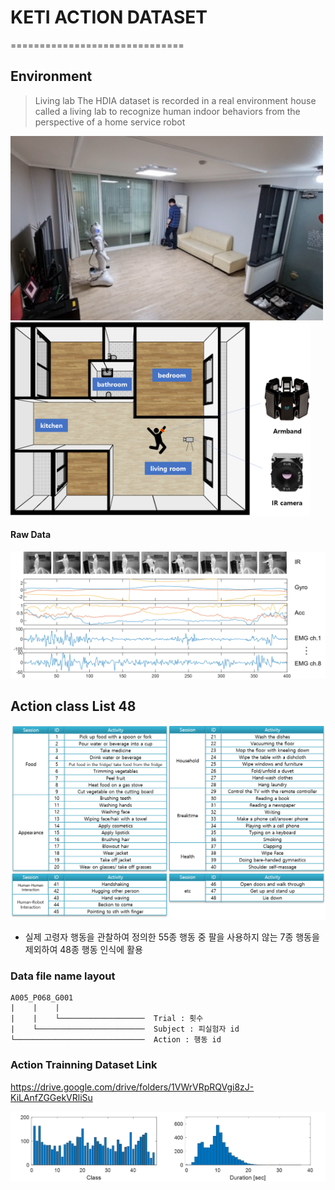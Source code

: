 # KETI ACTION DATASET
==============================
    
## Environment
> Living lab
The HDIA dataset is recorded in a real environment house called a living lab to recognize human indoor behaviors from the perspective of a home service robot

<img src="image/daejeon.png"  width="500">     <img src="image/room.png"  width="480">

#### Raw Data
![rawdata](image/data_example_A005G068G001.png)

## Action class List 48
![actionlist](image/class_num.png)
* 실제 고령자 행동을 관찰하여 정의한 55종 행동 중 팔을 사용하지 않는 7종 행동을 제외하여 48종 행동 인식에 활용 

### Data file name layout

    A005_P068_G001
    |    |    |
    |    |    └───────────────────  Trial : 횟수 
    |    └────────────────────────  Subject : 피실험자 id
    └─────────────────────────────  Action : 행동 id

### Action Trainning Dataset Link
https://drive.google.com/drive/folders/1VWrVRpRQVgi8zJ-KiLAnfZGGekVRliSu

![image](image/data_stat.png)



